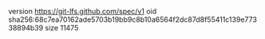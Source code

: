 version https://git-lfs.github.com/spec/v1
oid sha256:68c7ea70162ade5703b19bb9c8b10a6564f2dc87d8f55411c139e77338894b39
size 11475
